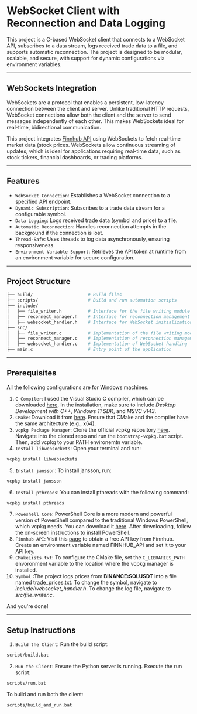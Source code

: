 # WebSocket Client with Reconnection and Data Logging

This project is a C-based WebSocket client that connects to a WebSocket API, subscribes to a data stream, logs received trade data to a file, and supports automatic reconnection. The project is designed to be modular, scalable, and secure, with support for dynamic configurations via environment variables.

---

## WebSockets Integration

WebSockets are a protocol that enables a persistent, low-latency connection between the client and server. Unlike traditional HTTP requests, WebSocket connections allow both the client and the server to send messages independently of each other. This makes WebSockets ideal for real-time, bidirectional communication.

This project integrates [Finnhub API](https://finnhub.io/docs/api) using WebSockets to fetch real-time market data (stock prices. WebSockets allow continuous streaming of updates, which is ideal for applications requiring real-time data, such as stock tickers, financial dashboards, or trading platforms.

---

## Features
* `WebSocket Connection`: Establishes a WebSocket connection to a specified API endpoint.
* `Dynamic Subscription`: Subscribes to a trade data stream for a configurable symbol.
* `Data Logging`: Logs received trade data (symbol and price) to a file.
* `Automatic Reconnection`: Handles reconnection attempts in the background if the connection is lost.
* `Thread-Safe`: Uses threads to log data asynchronously, ensuring responsiveness.
* `Environment Variable Support`: Retrieves the API token at runtime from an environment variable for secure configuration.

---

## Project Structure
```bash
├── build/                     # Build files
├── scripts/                   # Build and run automation scripts
├── include/
│   ├── file_writer.h          # Interface for the file writing module
│   ├── reconnect_manager.h    # Interface for reconnection management
│   ├── websocket_handler.h    # Interface for WebSocket initialization and handling
├── src/
│   ├── file_writer.c          # Implementation of the file writing module
│   ├── reconnect_manager.c    # Implementation of reconnection management
│   ├── websocket_handler.c    # Implementation of WebSocket handling
├── main.c                     # Entry point of the application
```

---

## Prerequisites

All the following configurations are for Windows machines.

1. `C Compiler`: I used the Visual Studio C compiler, which can be downloaded [here](https://visualstudio.microsoft.com/downloads/). In the installation, make sure to include _Desktop Development with C++_, _Windows 11 SDK_, and _MSVC v143_.
2. `CMake`: Download it from [here](https://cmake.org/download/). Ensure that CMake and the compiler have the same architecture (e.g., x64).
3. `vcpkg Package Manager`: Clone the official vcpkg repository [here](https://github.com/microsoft/vcpkg.git). Navigate into the cloned repo and run the `bootstrap-vcpkg.bat` script. Then, add vcpkg to your PATH environemtn variable.
4. `Install libwebsockets`: Open your terminal and run:
```bash
vcpkg install libwebsockets
```
5. `Install jansson`: To install jansson, run:
```bash
vcpkg install jansson
```
6. `Install pthreads`: You can install pthreads with the following command:
```bash
vcpkg install pthreads
```
7. `Poweshell Core`: PowerShell Core is a more modern and powerful version of PowerShell compared to the traditional Windows PowerShell, which vcpkg needs. You can download it [here](https://github.com/PowerShell/PowerShell/releases). After downloading, follow the on-screen instructions to install PowerShell.
8. `Finnhub API`: Visit this [page](https://finnhub.io/) to obtain a free API key from Finnhub. Create an environment variable named FINNHUB_API and set it to your API key.
9. `CMakeLists.txt`: To configure the CMake file, set the `C_LIBRARIES_PATH` envoronment variable to the location where the vcpkg manager is installed.
10. `Symbol` :The project logs prices from **BINANCE:SOLUSDT** into a file named trade_prices.txt. To change the symbol, navigate to _include/websocket_handler.h_. To change the log file, navigate to _src/file_writer.c_.

And you're done!

---

## Setup Instructions

1.  `Build the Client`: Run the build script:
```bash
script/build.bat
```

2. `Run the Client`: Ensure the Python server is running. Execute the run script:
```bash
scripts/run.bat
```

To build and run both the client:
```bash
scripts/build_and_run.bat
```
